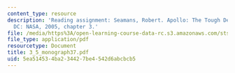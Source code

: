 ```yaml
---
content_type: resource
description: 'Reading assignment: Seamans, Robert. Apollo: The Tough Decisions. Washington,
  DC: NASA, 2005, chapter 3.'
file: /media/https%3A/open-learning-course-data-rc.s3.amazonaws.com/sts-471j-engineering-apollo-the-moon-project-as-a-complex-system-spring-2007/5ea514534ba234427be4542d6abcbcb5_3_5_monograph37.pdf
file_type: application/pdf
resourcetype: Document
title: 3_5_monograph37.pdf
uid: 5ea51453-4ba2-3442-7be4-542d6abcbcb5
---
```

